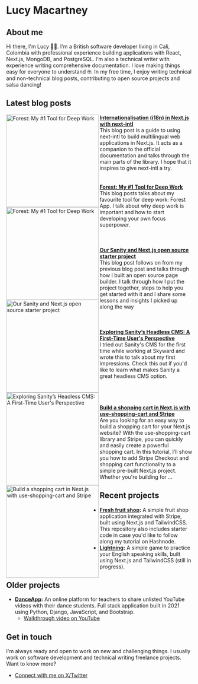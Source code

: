 # Lucy Macartney

## About me

Hi there, I'm Lucy 👋🏻. I'm a British software developer living in Cali, Colombia with professional experience building applications with React, Next.js, MongoDB, and PostgreSQL. I’m also a technical writer with experience writing comprehensive documentation. I love making things easy for everyone to understand 🤓. In my free time, I enjoy writing technical and non-technical blog posts, contributing to open source projects and salsa dancing!

## Latest blog posts

<p align="left">
   <a href="https://codingwithlucy.hashnode.dev/internationalisation-i18n-in-nextjs-with-next-intl" title="Internationalisation (i18n) in Next.js with next-intl"><img src="https://cdn.hashnode.com/res/hashnode/image/upload/v1714513388444/bcaaa177-5051-4584-b2df-ee4ec77a19b1.png?w=1600&h=840&fit=crop&crop=entropy&auto=compress,format&format=webp" alt="Forest: My #1 Tool for Deep Work" width="250px" align="left" /></a>
<a href="https://codingwithlucy.hashnode.dev/internationalisation-i18n-in-nextjs-with-next-intl"><strong>Internationalisation (i18n) in Next.js with next-intl</strong></a>
<br/>This blog post is a guide to using next-intl to build multilingual web applications in Next.js. It acts as a companion to the official documentation and talks through the main parts of the library. I hope that it inspires to give next-intl a try.
   <br/><br/><br/>
 <a href="https://codingwithlucy.hashnode.dev/forest-my-number-1-tool-for-deep-work" title="Forest: My #1 Tool for Deep Work"><img src="https://cdn.hashnode.com/res/hashnode/image/upload/v1709666888515/39a9b412-4ce6-479f-8b39-14a50aa8f9e7.png?w=1600&h=840&fit=crop&crop=entropy&auto=compress,format&format=webp" alt="Forest: My #1 Tool for Deep Work" width="250px" align="left" /></a>
<a href="https://codingwithlucy.hashnode.dev/forest-my-number-1-tool-for-deep-work"><strong>Forest: My #1 Tool for Deep Work</strong></a>
<br/>This blog posts talks about my favourite tool for deep work: Forest App. I talk about why deep work is important and how to start developing your own focus superpower.
   <br/><br/><br/><br/>
<a href="https://skyward.digital/blog/our-sanity-and-next-js-open-source-starter-project" title="Our Sanity and Next.js open source starter project"><img src="https://a.storyblok.com/f/180053/4992x1760/18aebb313f/our-sanity-and-next-js-open-source-starter-project.png/m/750x434/filters:quality(75)" alt="Our Sanity and Next.js open source starter project" width="250px" align="left" /></a>
<a href="https://skyward.digital/blog/our-sanity-and-next-js-open-source-starter-project"><strong>Our Sanity and Next.js open source starter project</strong></a>
<br/>This blog post follows on from my previous blog post and talks through how I built an open source page builder. I talk through how I put the project together, steps to help you get started with it and I share some lessons and insights I picked up along the way
<br/><br/><br/><br/>
<a href="https://skyward.digital/blog/exploring-sanity-s-headless-cms-a-first-time-user-s-perspective" title="Exploring Sanity’s Headless CMS: A First-Time User's Perspective"><img src="https://a.storyblok.com/f/180053/4992x1760/38e37c6b71/exploring-sanity-s-cms_-a-first-time-user-s-perspective.png/m/640x370" alt="Exploring Sanity’s Headless CMS: A First-Time User's Perspective" width="250px" align="left" /></a>
<a href="https://skyward.digital/blog/exploring-sanity-s-headless-cms-a-first-time-user-s-perspective"><strong>Exploring Sanity’s Headless CMS: A First-Time User's Perspective</strong></a>
<br/>I tried out Sanity's CMS for the first time while working at Skyward and wrote this to talk about my first impressions. Check this out if you'd like to learn what makes Sanity a great headless CMS option.
<br/> <br/> <br/> <br/> <br/> 
<a href="https://codingwithlucy.hashnode.dev/build-a-shopping-cart-in-nextjs-with-use-shopping-cart-and-stripe" title="Build a shopping cart in Next.js with use-shopping-cart and Stripe"><img src="https://cdn.hashnode.com/res/hashnode/image/upload/v1677687523773/26302bd0-7b85-44b3-b405-1ecbdb29cc23.png" alt="Build a shopping cart in Next.js with use-shopping-cart and Stripe" width="250px" align="left" /></a>
<a href="https://codingwithlucy.hashnode.dev/build-a-shopping-cart-in-nextjs-with-use-shopping-cart-and-stripe" title="Build a shopping cart in Next.js with use-shopping-cart and Stripe"><strong>Build a shopping cart in Next.js with use-shopping-cart and Stripe</strong></a>
<br/> Are you looking for an easy way to build a shopping cart for your Next.js website? With the use-shopping-cart library and Stripe, you can quickly and easily create a powerful shopping cart. In this tutorial, I’ll show you how to add Stripe Checkout and shopping cart functionality to a simple pre-built Next.js project. Whether you're building for ... 

## Recent projects

- **[Fresh fruit shop](https://github.com/lmac-1/simple-ecommerce-nextjs):** A simple fruit shop application integrated with Stripe, built using Next.js and TailwindCSS. This repository also includes starter code in case you'd like to follow along my tutorial on Hashnode.
- **[Lightning](https://github.com/lmac-1/lightning):** A simple game to practice your English speaking skills, built using Next.js and TailwindCSS (still in progress).

## Older projects
- **[DanceApp](https://github.com/lmac-1/cs50w-finalproject):** An online platform for teachers to share unlisted YouTube videos with their dance students. Full stack application built in 2021 using Python, Django, JavaScript, and Bootstrap.
   - [Walkthrough video on YouTube](https://www.youtube.com/watch?v=p1dJaElP5GQ)

## Get in touch

I'm always ready and open to work on new and challenging things. I usually work on software development and technical writing freelance projects. Want to know more?

- [Connect with me on X/Twitter](https://twitter.com/codingwithlucy)
